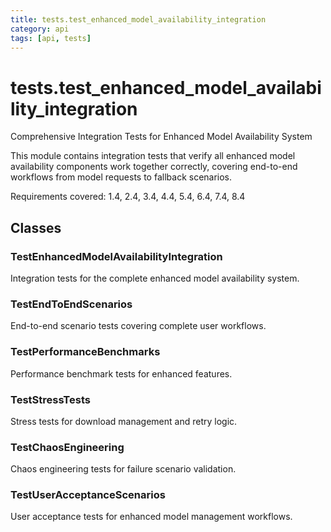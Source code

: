 ```yaml
---
title: tests.test_enhanced_model_availability_integration
category: api
tags: [api, tests]
---
```


# tests.test_enhanced_model_availability_integration

Comprehensive Integration Tests for Enhanced Model Availability System

This module contains integration tests that verify all enhanced model availability
components work together correctly, covering end-to-end workflows from model
requests to fallback scenarios.

Requirements covered: 1.4, 2.4, 3.4, 4.4, 5.4, 6.4, 7.4, 8.4

## Classes

### TestEnhancedModelAvailabilityIntegration

Integration tests for the complete enhanced model availability system.

### TestEndToEndScenarios

End-to-end scenario tests covering complete user workflows.

### TestPerformanceBenchmarks

Performance benchmark tests for enhanced features.

### TestStressTests

Stress tests for download management and retry logic.

### TestChaosEngineering

Chaos engineering tests for failure scenario validation.

### TestUserAcceptanceScenarios

User acceptance tests for enhanced model management workflows.


